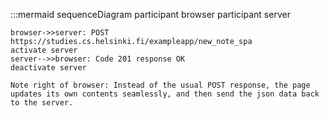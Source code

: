 :::mermaid
sequenceDiagram
    participant browser
    participant server

    browser->>server: POST https://studies.cs.helsinki.fi/exampleapp/new_note_spa
    activate server
    server-->>browser: Code 201 response OK
    deactivate server

    Note right of browser: Instead of the usual POST response, the page updates its own contents seamlessly, and then send the json data back to the server.
